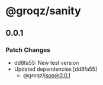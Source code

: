 # @groqz/sanity

## 0.0.1

### Patch Changes

- dd8fa55: New test version
- Updated dependencies [dd8fa55]
  - @groqz/json@0.0.1
